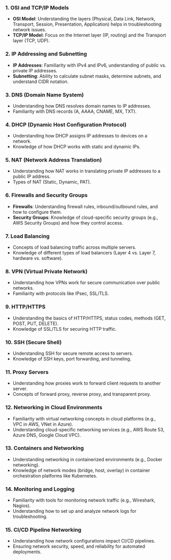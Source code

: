 ### 1. **OSI and TCP/IP Models**
   - **OSI Model**: Understanding the layers (Physical, Data Link, Network, Transport, Session, Presentation, Application) helps in troubleshooting network issues.
   - **TCP/IP Model**: Focus on the Internet layer (IP, routing) and the Transport layer (TCP, UDP).

### 2. **IP Addressing and Subnetting**
   - **IP Addresses**: Familiarity with IPv4 and IPv6, understanding of public vs. private IP addresses.
   - **Subnetting**: Ability to calculate subnet masks, determine subnets, and understand CIDR notation.

### 3. **DNS (Domain Name System)**
   - Understanding how DNS resolves domain names to IP addresses.
   - Familiarity with DNS records (A, AAAA, CNAME, MX, TXT).

### 4. **DHCP (Dynamic Host Configuration Protocol)**
   - Understanding how DHCP assigns IP addresses to devices on a network.
   - Knowledge of how DHCP works with static and dynamic IPs.

### 5. **NAT (Network Address Translation)**
   - Understanding how NAT works in translating private IP addresses to a public IP address.
   - Types of NAT (Static, Dynamic, PAT).

### 6. **Firewalls and Security Groups**
   - **Firewalls**: Understanding firewall rules, inbound/outbound rules, and how to configure them.
   - **Security Groups**: Knowledge of cloud-specific security groups (e.g., AWS Security Groups) and how they control access.

### 7. **Load Balancing**
   - Concepts of load balancing traffic across multiple servers.
   - Knowledge of different types of load balancers (Layer 4 vs. Layer 7, hardware vs. software).

### 8. **VPN (Virtual Private Network)**
   - Understanding how VPNs work for secure communication over public networks.
   - Familiarity with protocols like IPsec, SSL/TLS.

### 9. **HTTP/HTTPS**
   - Understanding the basics of HTTP/HTTPS, status codes, methods (GET, POST, PUT, DELETE).
   - Knowledge of SSL/TLS for securing HTTP traffic.

### 10. **SSH (Secure Shell)**
   - Understanding SSH for secure remote access to servers.
   - Knowledge of SSH keys, port forwarding, and tunneling.

### 11. **Proxy Servers**
   - Understanding how proxies work to forward client requests to another server.
   - Concepts of forward proxy, reverse proxy, and transparent proxy.

### 12. **Networking in Cloud Environments**
   - Familiarity with virtual networking concepts in cloud platforms (e.g., VPC in AWS, VNet in Azure).
   - Understanding cloud-specific networking services (e.g., AWS Route 53, Azure DNS, Google Cloud VPC).

### 13. **Containers and Networking**
   - Understanding networking in containerized environments (e.g., Docker networking).
   - Knowledge of network modes (bridge, host, overlay) in container orchestration platforms like Kubernetes.

### 14. **Monitoring and Logging**
   - Familiarity with tools for monitoring network traffic (e.g., Wireshark, Nagios).
   - Understanding how to set up and analyze network logs for troubleshooting.

### 15. **CI/CD Pipeline Networking**
   - Understanding how network configurations impact CI/CD pipelines.
   - Ensuring network security, speed, and reliability for automated deployments.
